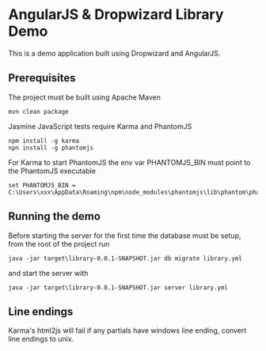 # AngularJS & Dropwizard Library Demo

This is a demo application built using Dropwizard and AngularJS.

## Prerequisites

The project must be built using Apache Maven

    mvn clean package

Jasmine JavaScript tests require Karma and PhantomJS

    npm install -g karma
    npn install -g phantomjs

For Karma to start PhantomJS the env var PHANTOMJS_BIN must point to the PhantomJS executable

    set PHANTOMJS_BIN = C:\Users\xxx\AppData\Roaming\npm\node_modules\phantomjs\lib\phantom\phantomjs.exe

## Running the demo

Before starting the server for the first time the database must be setup, from the root of the project run

    java -jar target\library-0.0.1-SNAPSHOT.jar db migrate library.yml

and start the server with

    java -jar target\library-0.0.1-SNAPSHOT.jar server library.yml


## Line endings

Karma's html2js will fail if any partials have windows line ending, convert line endings to unix.



